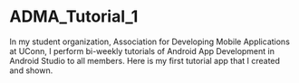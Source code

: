 # ADMA_Tutorial_1
In my student organization, Association for Developing Mobile Applications at UConn, I perform bi-weekly tutorials of Android App Development in Android Studio to all members. Here is my first tutorial app that I created and shown. 
